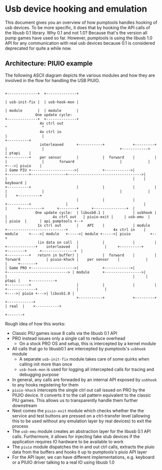 # Usb device hooking and emulation

This document gives you an overview of how pumptools handles hooking of usb devices. To be more specific, it does that
by hooking the API calls of the libusb 0.1 library. Why 0.1 and not 1.0? Because that's the version all pump games have
used so far. However, pumptools is using the libusb 1.0 API for any communication with real usb devices because 0.1 is
considered deprecated for quite a while now.

## Architecture: PIUIO example

The following ASCII diagram depicts the various modules and how they are involved in the flow for handling the USB PIUIO.

```text
                                                                        +--------------+  +--------------+
                                                                        | usb-init-fix |  | usb-hook-mon |
                                                                        | module       |  | module       |
              One update cycle:                                         +--------------+  +--------------+
                4x ctrl out                                                     ^                ^
                4x ctrl in                                                      |                |                                                                                                                +----------+
                interleaved      +-----------+             +---------+          |                |                                   +------------+                                                               | ptapi    |
+----------+    per sensor       |           |  forward    |         |          |                |       forward                     |            |                                                          +--->| piuio    |
| Game PIU +-------------------->|           +------------>|         +----------+----------------+---------------------------------->|            |                                                          |    | keyboard |
+----------+                     |           |             |         |          |                |                                   |            |                                                          |    +----------+
                                 |           |             |         +----------+                |                                   |            |     +----------+      +--------+      +---------------+  |
              One update cycle:  | libusb0.1 |             | usbhook |                           |                     4x ctrl out   | piuio-exit |     | usb-emu  |      | piuio  |      | api pumptools +--+
               1x ctrl out       |    API    |             | module  +---------------------------+                     4x ctrl in    | module     +---->| module   +----->| module +----->| piuio         +--+
               (in data on call  |           |             |         |                              +-------------+    interleaved   |            |     +----------+      +--------+      +---------------+  |
+----------+   return in buffer) |           |  forward    |         |           forward            | piuio-khack |    per sensor    |            |                                                          |     +-------+
| Game PRO +-------------------->|           +------------>|         +----------------------------> | module      +----------------->|            |                                                          |     | ptapi |    +-----------+
+----------+                     |           |             |         |                              +-------------+                  |            |                                                          +---->| piuio +--->| libusb1.0 |
                                 +-----------+             +---------+                                                               +------------+                                                                | real  |    +-----------+
                                                                                                                                                                                                                   +-------+
```

Rough idea of how this works:

* Classic PIU games issue 8 calls via the libusb 0.1 API
* PRO instead issues only a single call to reduce overhead
    * On a stock PRO OS and setup, this is intercepted by a kernel module
* All calls that go to libusb0.1 are intercepted by pumptools's `usbhook` module
    * A separate `usb-init-fix` module takes care of some quirks when calling init more than once
    * `usb-hook-mon` is used for logging all intercepted calls for tracing and debugging purpose
* In general, any calls are forwaded by an internal API exposed by `usbhook` to any hooks registering for them
* `piuio-khack` intercepts the single ctrl out call issued on PRO by the PIUIO device. It converts it to the call pattern
equivalent to the classic PIU games. This allows us to transparently handle them further downstream
* Next comes the `piuio-exit` module which checks whether the the service and test buttons are pressed on a ctrl-transfer
level (allowing this to be used without any emulation layer by real devices) to exit the process
* The `usb-emu` module creates an abstraction layer for the libusb 0.1 API calls. Furthermore, it allows for injecting
fake stub devices if the application requires IO hardware to be available to work
* The `piuio` module dispatches the in and out ctrl calls, extracts the piuio data from the buffers and hooks it up
to pumptools's piuio API layer
* For the API layer, we can have different implementations, e.g. keyboard or a PIUIO driver talking to a real IO using
libusb 1.0